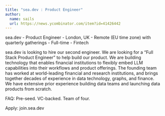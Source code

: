 ```yaml
---
title: "sea.dev : Product Engineer"
author:
  name: sails
  url: https://news.ycombinator.com/item?id=41426442
---
```

sea.dev - Product Engineer - London, UK - Remote (EU time zone) with quarterly gatherings - Full-time - Fintech

sea.dev is looking to hire our second engineer. We are looking for a “Full Stack Product Engineer” to help build our product. We are building technology that enables financial institutions to flexibly embed LLM capabilities into their workflows and product offerings. The founding team has worked at world-leading financial and research institutions, and brings together decades of experience in data technology, graphs, and finance. We have extensive prior experience building data teams and launching data products from scratch.

FAQ: Pre-seed. VC-backed. Team of four.

Apply: join.sea.dev
